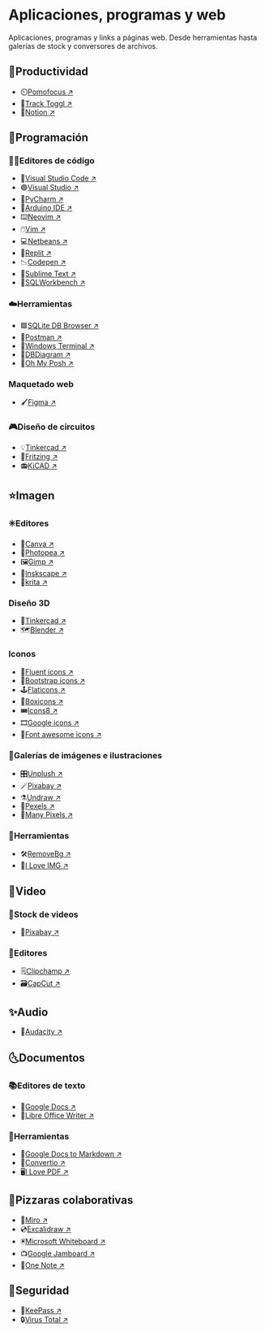 # **Aplicaciones, programas y web**

Aplicaciones, programas y links a páginas web. Desde herramientas hasta galerías de stock y conversores de archivos.

## 🌠**Productividad**

* ⏲️[Pomofocus ↗](https://pomofocus.io/)
* 📆[Track Toggl ↗](https://toggl.com/track/)
* 📖[Notion ↗](https://www.notion.so/product/)


## 🌟**Programación**

### 🧑‍💻**Editores de código**
* 📘[Visual Studio Code ↗](https://code.visualstudio.com/)
* 🟣[Visual Studio ↗](https://visualstudio.microsoft.com/)
* 🐍[PyCharm ↗](https://www.jetbrains.com/pycharm/)
* 🔌[Arduino IDE ↗](https://www.arduino.cc/en/software)
* ⌨️[Neovim ↗](https://neovim.io/)
* 🖱️[Vim ↗](https://www.vim.org/)
* 💻[Netbeans ↗](https://netbeans.apache.org/)
* 🐸[Replit ↗](https://replit.com/)
* 📉[Codepen ↗](https://codepen.io/)
* 🌵[Sublime Text ↗](https://www.sublimetext.com/)
* 🐲[SQLWorkbench ↗](https://www.mysql.com/products/workbench/)

### ☁️**Herramientas**
* 🟩[SQLite DB Browser ↗](https://sqlitebrowser.org/)
* 📮[Postman ↗](https://www.postman.com/)
* 💾[Windows Terminal ↗](https://apps.microsoft.com/store/detail/windows-terminal/9N0DX20HK701?hl=es-ar&gl=ar&rtc=1/)
* 🚡[DBDiagram ↗](https://dbdiagram.io/home/)
* 🧷[Oh My Posh ↗](https://ohmyposh.dev/)

### **Maquetado web**
* 🖌️[Figma ↗](https://www.figma.com/)

### 🎮**Diseño de circuitos**
* 💡[Tinkercad ↗](https://www.tinkercad.com/circuits)
* 🎸[Fritzing ↗](https://fritzing.org/projects/)
* 📻[KiCAD ↗](https://www.kicad.org/)


## ⭐**Imagen**

### ✳️**Editores**
* 🎨[Canva ↗](https://www.canva.com/)
* 🎉[Photopea ↗](https://www.photopea.com/)
* 🖼️[Gimp ↗](https://www.gimp.org/)
* 🎊[Inskscape ↗](https://inkscape.org/)
* 🎈[krita ↗](https://krita.org/en/)

### **Diseño 3D**
* 🧊[Tinkercad ↗](https://www.tinkercad.com/3d-design/)
* 🗺️[Blender ↗](https://www.blender.org/)


### **Iconos**
* 🔮[Fluent icons ↗](https://fluenticons.co/)
* 🎁[Bootstrap icons ↗](https://icons.getbootstrap.com/)
* 🕹️[Flaticons ↗](https://www.flaticon.es/)
* 🎃[Boxicons ↗](https://boxicons.com/)
* 🎟️[Icons8 ↗](https://icons8.com/)
* 🎞️[Google icons ↗](https://fonts.google.com/icons)
* 🎄[Font awesome icons ↗](https://fontawesome.com/)

### 🦢**Galerías de imágenes e ilustraciones**
* 🎛️[Unplush ↗](https://unsplash.com)
* 🪄[Pixabay ↗](https://pixabay.com)
* ⚗️[Undraw ↗](https://undraw.co/)
* 🎯[Pexels ↗](https://www.pexels.com/es-es/)
* 🎹[Many Pixels ↗](https://www.manypixels.co/gallery)

### 🧰**Herramientas**
* 🛠️[RemoveBg ↗](https://www.remove.bg/upload)
* 🔨[I Love IMG ↗](https://www.iloveimg.com/)

## 🌚**Video**

### 🎒**Stock de videos**
* 🎏[Pixabay ↗](https://pixabay.com)

### 🎑**Editores**
* 🗒️[Clipchamp ↗](https://clipchamp.com/en/)
* 🗃️[CapCut ↗](https://www.capcut.com/es-la/)


## ✨**Audio**
* 🎤[Audacity ↗](https://www.audacityteam.org/)


## 🌜**Documentos**

### :books:**Editores de texto**
* 📒[Google Docs ↗](https://docs.google.com/)
* 📑[Libre Office Writer ↗](https://www.libreoffice.org/discover/writer/)

### 📱**Herramientas**
* 💽[Google Docs to Markdown ↗](https://googledocstomarkdown.com/)
* 📔[Convertio ↗](https://convertio.co/es/document-converter/)
* 🖥️[I Love PDF ↗](https://www.ilovepdf.com/)

## 🎇**Pizzaras colaborativas**
* 📼[Miro ↗](https://miro.com/signup/)
* 💿[Excalidraw ↗](https://excalidraw.com/)
* 🖲️[Microsoft Whiteboard ↗](https://www.microsoft.com/en-us/microsoft-365/microsoft-whiteboard/digital-whiteboard-app)
* 📺[Google Jamboard ↗](https://jamboard.google.com/?pli=1)
* 🔋[One Note ↗](https://www.microsoft.com/en-us/microsoft-365/onenote/digital-note-taking-app)

## 🚀**Seguridad**
* 🔑[KeePass ↗](https://keepass.info/)
* 🔒[Virus Total ↗](https://www.virustotal.com/gui/home/upload)


